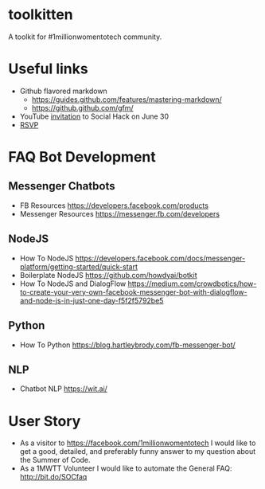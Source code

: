 # toolkitten

A toolkit for #1millionwomentotech community.

# Useful links

- Github flavored markdown 
  - https://guides.github.com/features/mastering-markdown/
  - https://github.github.com/gfm/
- YouTube [invitation](https://www.youtube.com/watch?v=9pvSgPcFYHA) to Social Hack on June 30 
- [RSVP](https://www.oneyoungworld.com/oyw-facebook-hack-june2018)


# FAQ Bot Development

## Messenger Chatbots
- FB Resources https://developers.facebook.com/products
- Messenger Resources https://messenger.fb.com/developers

## NodeJS
- How To NodeJS https://developers.facebook.com/docs/messenger-platform/getting-started/quick-start
- Boilerplate NodeJS https://github.com/howdyai/botkit 
- How To NodeJS and DialogFlow https://medium.com/crowdbotics/how-to-create-your-very-own-facebook-messenger-bot-with-dialogflow-and-node-js-in-just-one-day-f5f2f5792be5

## Python
- How To Python https://blog.hartleybrody.com/fb-messenger-bot/

## NLP
- Chatbot NLP https://wit.ai/


# User Story

- As a visitor to https://facebook.com/1millionwomentotech I would like to get a good, detailed, and preferably funny answer to my question about the Summer of Code.
- As a 1MWTT Volunteer I would like to automate the General FAQ: http://bit.do/SOCfaq